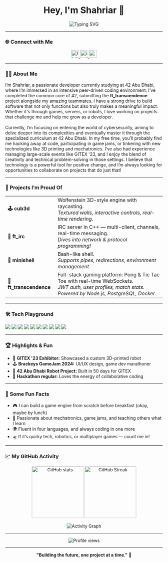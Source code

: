 <!-- Profile README for shmohamm06 -->

<h1 align="center">Hey, I'm Shahriar 👋</h1>
<p align="center">
  <img src="https://readme-typing-svg.demolab.com?font=Fira+Code&duration=2500&pause=1000&center=true&width=435&lines=Student+Developer+at+42+Abu+Dhabi;Building+games%2C+servers%2C+and+robots;Always+learning+%F0%9F%92%AA;Loves+a+good+hackathon" alt="Typing SVG" />
</p>

---

### 🌐 Connect with Me

<div align="center">
  <a href="https://www.linkedin.com/in/shahria-shadman-mohammed-046b55350?lipi=urn%3Ali%3Apage%3Ad_flagship3_profile_view_base_contact_details%3Bs5JXFsA7QMGHKJ76xbw66g%3D%3D" target="_blank">
    <img src="https://img.shields.io/static/v1?message=LinkedIn&logo=linkedin&label=&color=0077B5&logoColor=white&labelColor=&style=for-the-badge" height="25" alt="linkedin logo"  />
  </a>
  <a href="https://www.instagram.com/mohd_shahriar" target="_blank">
    <img src="https://img.shields.io/static/v1?message=Instagram&logo=instagram&label=&color=E4405F&logoColor=white&labelColor=&style=for-the-badge" height="25" alt="instagram logo"  />
  </a>
  <a href="https://sites.google.com/view/shah-06" target="_blank">
    <img src="https://img.shields.io/static/v1?message=Portfolio&logo=google&label=&color=4285F4&logoColor=white&labelColor=&style=for-the-badge" height="25" alt="portfolio logo"  />
  </a>
</div>

---

### 🧑‍💻 About Me

<p align="left">
  I’m Shahriar, a passionate developer currently studying at 42 Abu Dhabi, where I’m immersed in an intensive peer-driven coding environment. I’ve completed the common core of 42, submitting the <b>ft_transcendence</b> project alongside my amazing teammates. I have a strong drive to build software that not only functions but also truly makes a meaningful impact. Whether it's through games, servers, or robots, I love working on projects that challenge me and help me grow as a developer.
  <br><br>
  Currently, I’m focusing on entering the world of cybersecurity, aiming to delve deeper into its complexities and eventually master it through the specialized curriculum at 42 Abu Dhabi. In my free time, you’ll probably find me hacking away at code, participating in game jams, or tinkering with new technologies like 3D printing and mechatronics. I’ve also had experience managing large-scale events like GITEX '23, and I enjoy the blend of creativity and technical problem-solving in those settings. I believe that technology is a powerful tool for positive change, and I’m always looking for opportunities to collaborate on projects that do just that!
</p>


---

### 🚀 Projects I’m Proud Of

<table>
  <tr>
    <td><b>🕹️ cub3d</b></td>
    <td>
      Wolfenstein 3D-style engine with raycasting.<br>
      <i>Textured walls, interactive controls, real-time rendering.</i>
    </td>
  </tr>
  <tr>
    <td><b>💬 ft_irc</b></td>
    <td>
      IRC server in C++ — multi-client, channels, real-time messaging.<br>
      <i>Dives into network & protocol programming!</i>
    </td>
  </tr>
  <tr>
    <td><b>🐚 minishell</b></td>
    <td>
      Bash-like shell.<br>
      <i>Supports pipes, redirections, environment management.</i>
    </td>
  </tr>
  <tr>
    <td><b>🏓 ft_transcendence</b></td>
    <td>
      Full-stack gaming platform: Pong & Tic Tac Toe with real-time WebSockets.<br>
      <i>JWT auth, user profiles, match stats. Powered by Node.js, PostgreSQL, Docker.</i>
    </td>
  </tr>
</table>

---

### 🛠️ Tech Playground

<p>
  <img src="https://img.shields.io/badge/C-00599C?style=flat&logo=c&logoColor=white"/>
  <img src="https://img.shields.io/badge/C++-00599C?style=flat&logo=c%2B%2B&logoColor=white"/>
  <img src="https://img.shields.io/badge/JavaScript-F7DF1E?style=flat&logo=javascript&logoColor=black"/>
  <img src="https://img.shields.io/badge/TypeScript-3178C6?style=flat&logo=typescript&logoColor=white"/>
  <img src="https://img.shields.io/badge/Bash-4EAA25?style=flat&logo=gnubash&logoColor=white"/>
  <img src="https://img.shields.io/badge/PostgreSQL-336791?style=flat&logo=postgresql&logoColor=white"/>
  <img src="https://img.shields.io/badge/Docker-2496ED?style=flat&logo=docker&logoColor=white"/>
  <img src="https://img.shields.io/badge/GitHub-181717?style=flat&logo=github&logoColor=white"/>
  <img src="https://img.shields.io/badge/Linux-FCC624?style=flat&logo=linux&logoColor=black"/>
  <img src="https://img.shields.io/badge/3D%20Printing-FFB300?style=flat&logo=3d&logoColor=black"/>
</p>

---

### 🏆 Highlights & Fun

- 🚨 **GITEX '23 Exhibitor:** Showcased a custom 3D-printed robot
- 🕹️ **Brackeys GameJam 2024:** UI/UX design, game dev marathoner
- 🤖 **42 Abu Dhabi Robot Project:** Built in 50 days for GITEX
- 🥇 **Hackathon regular:** Loves the energy of collaborative coding

---

### 🌟 Some Fun Facts

- 🎮 I can build a game engine from scratch before breakfast (okay, maybe by lunch)
- 🦾 Passionate about mechatronics, game jams, and teaching others what I learn
- 🌍 Fluent in four languages, and always coding in one more
- 🛸 If it’s quirky tech, robotics, or multiplayer games — count me in!

---

### 📈 My GitHub Activity

<p align="center">
  <img src="https://github-readme-stats.vercel.app/api?username=shmohamm06&show_icons=true&theme=github_dark&hide_title=true" alt="GitHub stats" height="165"/>
  <img src="https://streak-stats.demolab.com?user=shmohamm06&theme=github-dark&hide_border=true" alt="GitHub Streak" height="165"/>
</p>
<p align="center">
  <img src="https://github-readme-activity-graph.cyclic.app/graph?username=shmohamm06&bg_color=1a1b27&color=6e8af7&line=38bdae&point=6e8af7&area=true&hide_border=true" alt="Activity Graph"/>
</p>

---

<!-- Optionally add a visitor counter badge -->
<p align="center">
  <img src="https://komarev.com/ghpvc/?username=shmohamm06&style=flat-square&color=blue" alt="Profile views"/>
</p>

---

<p align="center"><b>"Building the future, one project at a time."</b> 🚀</p>
